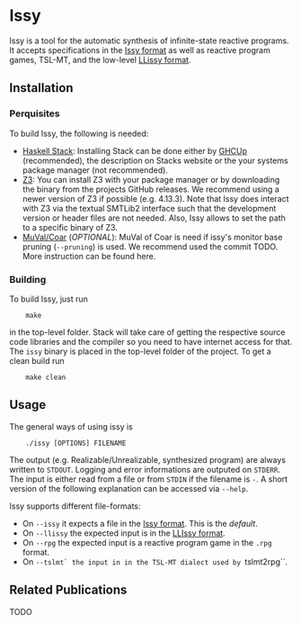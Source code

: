# Issy

Issy is a tool for the automatic synthesis of infinite-state reactive programs. It accepts specifications in the [Issy format](./docs/ISSYFORMAT.md) as well as reactive program games, TSL-MT, and the low-level [LLissy format](./docs/LLISSYFORMAT.md). 

## Installation

### Perquisites

To build Issy, the following is needed: 
- [Haskell Stack](https://www.haskellstack.org/): Installing Stack can be done either by [GHCUp](https://www.haskell.org/ghcup/) (recommended), the description on Stacks website or the your systems package manager (not recommended). 
- [Z3](https://github.com/Z3Prover/z3): You can install Z3 with your package manager or by downloading the binary from the projects GitHub releases. We recommend using a newer version of Z3 if possible (e.g. 4.13.3). Note that Issy does interact with Z3 via the textual SMTLib2 interface such that the development version or header files are not needed. Also, Issy allows to set the path to a specific binary of Z3.
- [MuVal/Coar](https://github.com/hiroshi-unno/coar) (*OPTIONAL*): MuVal of Coar is need if issy's monitor base pruning (``--pruning``) is used. We recommend used the commit TODO. More instruction can be found here.

### Building

To build Issy, just run
```
    make 
```
in the top-level folder. Stack will take care of getting the respective source code libraries and the compiler so you need to have internet access for that. The ``issy`` binary is placed in the top-level folder of the project. To get a clean build run
```
    make clean
```

## Usage

The general ways of using issy is
```
    ./issy [OPTIONS] FILENAME
```
The output (e.g. Realizable/Unrealizable, synthesized program) are always written to ``STDOUT``. Logging and error informations are outputed on ``STDERR``. The input is either read from a file or from ``STDIN`` if the filename is ``-``.
A short version of the following explanation can be accessed via ``--help``.

Issy supports different file-formats: 
- On ``--issy`` it expects a file in the [Issy format](./docs/ISSYFORMAT.md). This is the *default*.
- On ``--llissy`` the expected input is in the [LLIssy format](./docs/LLISSYFORMAT.md).
- On ``--rpg`` the expected input is a reactive program game in the ``.rpg`` format.
- On ``--tslmt` the input in in the TSL-MT dialect used by ``tslmt2rpg``.


## Related Publications


TODO
